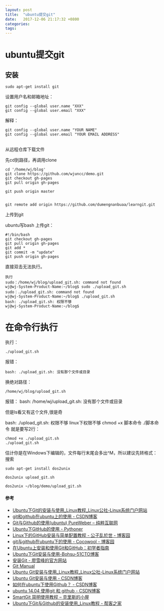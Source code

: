 ```yaml
---
layout: post
title:  "ubuntu提交git"
date:   2017-12-06 21:17:32 +0800
categories:  
tags: 
---
```


# ubuntu提交git #

## 安装

	sudo apt-get install git

设置用户名和邮箱地址：

	git config --global user.name "XXX"
	git config --global user.email "XXX"

解释：
	
	git config --global user.name "YOUR NAME"
	git config --global user.email "YOUR EMAIL ADDRESS"


## 


从远程仓库下载文件

先cd到路径，再调用clone

	cd '/home/wj/blog'
	git clone https://github.com/wjuncc/demo.git
	git checkout gh-pages
	git pull origin gh-pages
	
	git push origin master


	git remote add origin https://github.com/dumengnanbuaa/learngit.git


上传到git

ubuntu写bash 上传git：

	#!/bin/bash
	git checkout gh-pages
	git pull origin gh-pages
	git add *
	git commit -m "update"
	git push origin gh-pages

直接双击无法执行。

	执行
	sudo：/home/wj/blog/upload_git.sh: command not found
	wj@wj-System-Product-Name:~/blog$ sudo ./upload_git.sh
	sudo：./upload_git.sh: command not found
	wj@wj-System-Product-Name:~/blog$ ./upload_git.sh
	bash: ./upload_git.sh: 权限不够
	wj@wj-System-Product-Name:~/blog$ 

# 在命令行执行

执行：
	
	./upload_git.sh

报错：

	bash: ./upload_git.sh: 没有那个文件或目录

换绝对路径：

	/home/wj/blog/upload_git.sh

报错：
	bash: /home/wj/upload_git.sh: 没有那个文件或目录


但是ls看又有这个文件,很是奇

bash: ./upload_git.sh: 权限不够
 linux下权限不够 chmod +x 脚本命令 ./脚本命令 
就是要写2行：

 	chmod +x ./upload_git.sh
 	./upload_git.sh


估计你是在Windows下编辑的，文件每行末尾会多出^M，所以建议先转格式：
搜索

	sudo apt-get install dos2unix

	dos2unix upload_git.sh

	dos2unix ~/blog/demo/upload_git.sh
	
#### 参考 ####

* [Ubuntu下Git的安装与使用_Linux教程_Linux公社-Linux系统门户网站](http://www.linuxidc.com/Linux/2016-09/135527.htm)
* [git和github在ubuntu上的使用 - CSDN博客](http://blog.csdn.net/u012526120/article/details/49401871)
* [Git与Github的使用(ubuntu)  PureWeber – 纯粹互联网](https://www.pureweber.com/article/git-and-github/)
* [Ubuntu下GitHub的使用 - Pythoner](http://www.pythoner.com/263.html)
* [Linux下的GitHub安装与简单配置教程 - 公子乱於世 - 博客园](http://www.cnblogs.com/smilejinge/p/3589479.html)
* [git与github在ubuntu下的使用 - Cocowool - 博客园](http://www.cnblogs.com/cocowool/archive/2010/10/19/1855616.html)
* [在Ubuntu上安装和使用Git和GitHub：初学者指南](https://www.howtoing.com/install-git-and-github-on-ubuntu-14.04)
* [Ubuntu下Git安装与使用-Bohsu-51CTO博客](http://blog.51cto.com/bohsu/1230705)
* [安装Git - 廖雪峰的官方网站](https://www.liaoxuefeng.com/wiki/0013739516305929606dd18361248578c67b8067c8c017b000/00137396287703354d8c6c01c904c7d9ff056ae23da865a000)
* [Git Manual](https://gist.github.com/bigeagle/3953973)
* [Ubuntu Git安装与使用_Linux教程_Linux公社-Linux系统门户网站](http://www.linuxidc.com/Linux/2016-11/136769.htm)
* [Ubuntu Git安装与使用 - CSDN博客](http://blog.csdn.net/yhl_leo/article/details/50760140)
* [如何在ubuntu下使用Github？ - CSDN博客](http://blog.csdn.net/tina_ttl/article/details/51326684)
* [ubuntu 14.04 使用git 和 github - CSDN博客](http://blog.csdn.net/small_rice_/article/details/44984027)
* [SmartGit 简明使用教程 – 克里斯的小屋](http://blog.chriscabin.com/others/git/1357.html)
* [Ubuntu下Git与Github的安装使用_Linux教程 - 帮客之家](http://www.bkjia.com/Linuxjc/1042977.html)